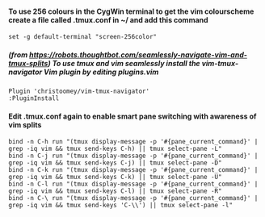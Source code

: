 #### To use 256 colours in the CygWin terminal to get the vim colourscheme create a file called .tmux.conf in ~/ and add this command

```
set -g default-terminal "screen-256color"
```

##### (from https://robots.thoughtbot.com/seamlessly-navigate-vim-and-tmux-splits) To use tmux and vim seamlessly install the vim-tmux-navigator Vim plugin by editing plugins.vim

``` 
Plugin 'christoomey/vim-tmux-navigator'
:PluginInstall
```

#### Edit .tmux.conf again to enable smart pane switching with awareness of vim splits
```
bind -n C-h run "(tmux display-message -p '#{pane_current_command}' | grep -iq vim && tmux send-keys C-h) || tmux select-pane -L"
bind -n C-j run "(tmux display-message -p '#{pane_current_command}' | grep -iq vim && tmux send-keys C-j) || tmux select-pane -D"
bind -n C-k run "(tmux display-message -p '#{pane_current_command}' | grep -iq vim && tmux send-keys C-k) || tmux select-pane -U"
bind -n C-l run "(tmux display-message -p '#{pane_current_command}' | grep -iq vim && tmux send-keys C-l) || tmux select-pane -R"
bind -n C-\ run "(tmux display-message -p '#{pane_current_command}' | grep -iq vim && tmux send-keys 'C-\\') || tmux select-pane -l"
```
